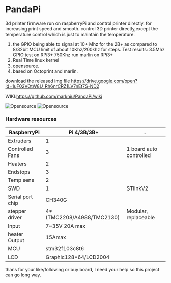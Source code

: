# PandaPi
3d printer firmware run on raspberryPi and control printer directly. for increasing print speed and smooth. 
control 3D printer directly,except the temperature control which is just to maintain the temperature.

1. the GPIO being able to signal at 10+ Mhz for the 2B+ as compared to 8/32bit MCU limit of about 10Khz/200khz for steps.
Test results:
3.5Mhz GPIO test on RPi3+
750Khz run marlin on RPi3+
2. Real Time linux kernel
3. opensource. 
4. based on Octoprint and marlin.

download the released img file
https://drive.google.com/open?id=1uF02VOtW8U_Rh6nrCRZ1LV7nEt7S-ND2

WIKI:https://github.com/markniu/PandaPi/wiki

![Opensource](https://raw.githubusercontent.com/markniu/PandaPi/master/doc/dlg.png)
![Opensource](https://raw.githubusercontent.com/markniu/PandaPi/master/doc/case.jpg)

### Hardware resources
RaspberryPi | Pi 4/3B/3B+ | .
--- | --- | --- 
Extruders | 	1 | 	 
Controlled Fans | 	3	 |  1 board auto controlled
Heaters   | 	2	 |  
Endstops   | 	3	 | 
Temp sens   | 	2	 | 
SWD   | 	1	 | STlinkV2
Serial port chip   | 	CH340G	 | 
stepper driver   |  4*(TMC2208/A4988/TMC2130)	 | Modular, replaceable
Input   | 	7~35V 20A max	 | 
heater Output   | 	15Amax	 | 
MCU   | 	stm32f103c8t6	 | 
LCD   | 	Graphic128*64/LCD2004	 | 

thans for your like/following or buy board, I need your help so this project can go long way.

